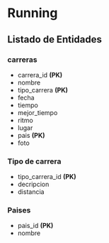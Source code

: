 # Running

## Listado de Entidades

### carreras

- carrera_id **(PK)**
- nombre
- tipo_carrera **(PK)**
- fecha
- tiempo
- mejor_tiempo
- ritmo 
- lugar
- pais **(PK)**
- foto

### Tipo de carrera

- tipo_carrera_id **(PK)**
- decripcion
- distancia

### Paises
- pais_id **(PK)**
- nombre

